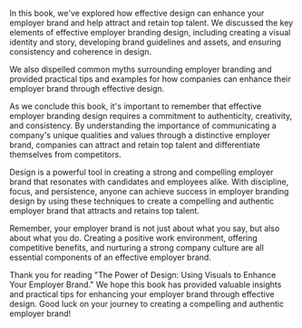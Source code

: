 
In this book, we've explored how effective design can enhance your employer brand and help attract and retain top talent. We discussed the key elements of effective employer branding design, including creating a visual identity and story, developing brand guidelines and assets, and ensuring consistency and coherence in design.

We also dispelled common myths surrounding employer branding and provided practical tips and examples for how companies can enhance their employer brand through effective design.

As we conclude this book, it's important to remember that effective employer branding design requires a commitment to authenticity, creativity, and consistency. By understanding the importance of communicating a company's unique qualities and values through a distinctive employer brand, companies can attract and retain top talent and differentiate themselves from competitors.

Design is a powerful tool in creating a strong and compelling employer brand that resonates with candidates and employees alike. With discipline, focus, and persistence, anyone can achieve success in employer branding design by using these techniques to create a compelling and authentic employer brand that attracts and retains top talent.

Remember, your employer brand is not just about what you say, but also about what you do. Creating a positive work environment, offering competitive benefits, and nurturing a strong company culture are all essential components of an effective employer brand.

Thank you for reading "The Power of Design: Using Visuals to Enhance Your Employer Brand." We hope this book has provided valuable insights and practical tips for enhancing your employer brand through effective design. Good luck on your journey to creating a compelling and authentic employer brand!
